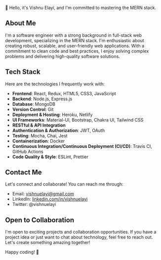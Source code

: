 👋 Hello, it's Vishnu Elayi, and I'm committed to mastering the MERN stack.

## About Me

I'm a software engineer with a strong background in full-stack web development,
specializing in the MERN stack. I'm enthusiastic about creating robust, scalable,
and user-friendly web applications. With a commitment to clean code and best practices,
I enjoy solving complex problems and delivering high-quality software solutions.

## Tech Stack

Here are the technologies I frequently work with:

- **Frontend**: React, Redux, HTML5, CSS3, JavaScript
- **Backend**: Node.js, Express.js
- **Database**: MongoDB
- **Version Control**: Git
- **Deployment & Hosting**: Heroku, Netlify
- **UI Frameworks**: Material-UI, Bootstrap, Chakra UI, Tailwind CSS
- **RESTful & API Integration**
- **Authentication & Authorization**: JWT, OAuth
- **Testing**: Mocha, Chai, Jest
- **Containerization**: Docker
- **Continuous Integration/Continuous Deployment (CI/CD)**: Travis CI, GitHub Actions
- **Code Quality & Style**: ESLint, Prettier

## Contact Me

Let's connect and collaborate! You can reach me through:

- Email: vishnuelayi@gmail.com
- LinkedIn: [linkedin.com/in/vishnuelayi](https://www.linkedin.com/in/vishnuelayi/)
- Twitter: @vishnuelayi


## Open to Collaboration

I'm open to exciting projects and collaboration opportunities. If you have a project idea or just want to chat about technology, feel free to reach out. Let's create something amazing together!

Happy coding! 🚀
